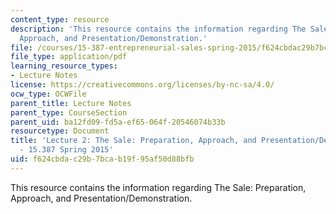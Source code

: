```yaml
---
content_type: resource
description: 'This resource contains the information regarding The Sale: Preparation,
  Approach, and Presentation/Demonstration.'
file: /courses/15-387-entrepreneurial-sales-spring-2015/f624cbdac29b7bcab19f95af50d88bfb_MIT15_387S15_Lecture2.pdf
file_type: application/pdf
learning_resource_types:
- Lecture Notes
license: https://creativecommons.org/licenses/by-nc-sa/4.0/
ocw_type: OCWFile
parent_title: Lecture Notes
parent_type: CourseSection
parent_uid: ba12fd09-fd5a-ef65-064f-20546074b33b
resourcetype: Document
title: 'Lecture 2: The Sale: Preparation, Approach, and Presentation/Demonstration
  - 15.387 Spring 2015'
uid: f624cbda-c29b-7bca-b19f-95af50d88bfb
---
```

This resource contains the information regarding The Sale: Preparation, Approach, and Presentation/Demonstration.